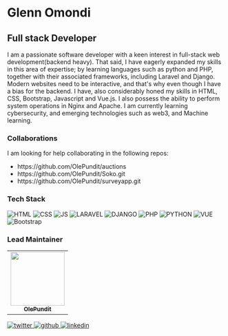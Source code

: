 <h1>Glenn Omondi</h1>
<h2>
Full stack Developer</h2>
<p>
I am a passionate software developer with a keen interest in full-stack web development(backend heavy). That said, I have eagerly expanded my skills in this area of expertise; by learning languages such as python and PHP, together with their associated frameworks, including Laravel and Django. Modern websites need to be interactive, and that's why even though I have a bias for the backend. I have, also considerably honed my skills in HTML, CSS, Bootstrap, Javascript and Vue.js. I also possess the ability to perform system operations in Nginx and Apache. I am currently learning cybersecurity, and emerging technologies such as web3, and Machine learning.
</p>

<h3>Collaborations</h3>
<p>I am looking for help collaborating in the following repos:</p>
<ul>
  <li>https://github.com/OlePundit/auctions</li>
  <li>https://github.com/OlePundit/Soko.git</li>
  <li>https://github.com/OlePundit/surveyapp.git</li>
</ul>


<h3> Tech Stack</h3>

![HTML](https://img.shields.io/badge/html5%20-%23E34F26.svg?&style=for-the-badge&logo=html5&logoColor=white)
![CSS](https://img.shields.io/badge/css3%20-%231572B6.svg?&style=for-the-badge&logo=css3&logoColor=white)
![JS](https://img.shields.io/badge/javascript%20-%23323330.svg?&style=for-the-badge&logo=javascript&logoColor=%23F7DF1E)
![LARAVEL](https://img.shields.io/badge/laravel%20-%23e62d15.svg?&style=for-the-badge&logo=laravel&logoColor=%23FFFFFF)
![DJANGO](https://img.shields.io/badge/django%20-%23092e20.svg?&style=for-the-badge&logo=django&logoColor=%23FFFFFF)
![PHP](https://img.shields.io/badge/php%20-%23484C89.svg?&style=for-the-badge&logo=php&logoColor=%23FFFFFF)
![PYTHON](https://img.shields.io/badge/python%20-%23F7DF1E.svg?&style=for-the-badge&logo=python&logoColor=%23000000)
![VUE](https://img.shields.io/badge/vue.js%20-%232e5447.svg?&style=for-the-badge&logo=vue.js&logoColor=%234FC08DF)
<img alt="Bootstrap" src="https://img.shields.io/badge/bootstrap-%23563D7C.svg?style=for-the-badge&logo=bootstrap&logoColor=white"/>



<h3>Lead Maintainer</h3>
<table>
  <tbody><tr>
     <td align="center"><a href="https://github.com/OlePundit"><img alt="" src="https://avatars.githubusercontent.com/u/104025672?s=400&v=4" width="125px;"><br><sub><b> OlePundit </b></sub></a><br></td> </a></td>
</tbody></table>
<a href="https://twitter.com/OlePundit">
    <img alt="twitter" src="https://img.shields.io/badge/twitter-%2300acee .svg?style=for-the-badge&logo=twitter&logoColor=white"/>
</a>

<a href="https://twitter.com/OlePundit">
    <img alt="github" src="https://img.shields.io/badge/github-%23323330.svg?style=for-the-badge&logo=github&logoColor=white"/>
</a>

<a href="https://twitter.com/OlePundit](https://www.linkedin.com/in/glenn-omondi-390393140/">
    <img alt="linkedin" src="https://img.shields.io/badge/linkedin-%230072b1 .svg?style=for-the-badge&logo=linkedin&logoColor=white"/>
</a>





<!--
**OlePundit/OlePundit** is a ✨ _special_ ✨ repository because its `README.md` (this file) appears on your GitHub profile.

Here are some ideas to get you started:

- 🔭 I’m currently working on ...
- 🌱 I’m currently learning ...
- 👯 I’m looking to collaborate on ...
- 🤔 I’m looking for help with ...
- 💬 Ask me about ...
- 📫 How to reach me: ...
- 😄 Pronouns: ...
- ⚡ Fun fact: ...
-->
